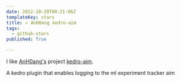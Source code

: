 ```yaml
---
date: 2022-10-20T00:21:06Z
templateKey: stars
title: ⭐ AnH0ang kedro-aim
tags:
  - github-stars
published: True

---
```


I like [AnH0ang's](https://github.com/AnH0ang) project [kedro-aim](https://github.com/AnH0ang/kedro-aim).

A kedro plugin that enables logging to the ml experiment tracker aim
